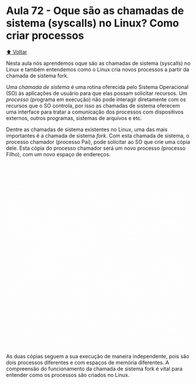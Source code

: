 # Aula 72 - Oque são as chamadas de sistema (syscalls) no Linux? Como criar processos

[:arrow_up: Voltar](https://github.com/Geofisicando/C-orientado-a-testes#%C3%ADndice)

Nesta aula nós aprendemos oque são as chamadas de sistema (syscalls) no Linux e também
entendemos como o Linux cria novos processos a partir da chamada de sistema fork.

Uma _chamada de sistema_ é uma rotina oferecida pelo Sistema Operacional (SO)
às aplicações de usuário para que elas possam solicitar recursos. Um _processo_ (programa em execução)
não pode interagir diretamente com os recursos que o SO controla, por isso as chamadas de sistema oferecem
uma interface para tratar a comunicação dos processos com dispositivos externos, outros programas, sistemas de arquivos e etc.

Dentre as chamadas de sistema existentes no Linux, uma das mais importantes é a chamada de sistema _fork_.
Com esta chamada de sistema, o processo chamador (processo Pai), pode solicitar ao SO que crie uma cópia dele.
Esta cópia do processo chamador será um novo processo (processo Filho), com um novo espaço de endereços.

<img src="https://github.com/Geofisicando/C-orientado-a-testes/blob/main/exemplos/syscalls/intro/fork.gif" width=800>

As duas cópias seguem a sua execução de maneira independente, pois são dois processos diferentes e
com espaços de memória diferentes. A compreensão do funcionamento da chamada de sistema fork é vital
para entender como os processos são criados no Linux.


